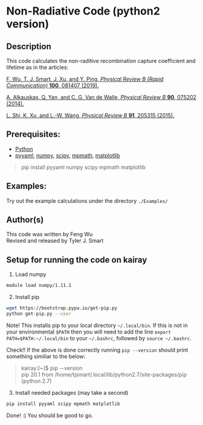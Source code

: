 Non-Radiative Code (python2 version)
===================================

Description
------------------------------------
This code calculates the non-raditive recombination capture coefficient and lifetime as in the articles:

[F. Wu, T. J. Smart, J. Xu, and Y. Ping, *Physical Review B (Rapid Communication)* **100**, 081407 (2019).](https://journals.aps.org/prb/abstract/10.1103/PhysRevB.100.081407 "Carrier recombination mechanism at defects in wide band gap two-dimensional materials from first principles")

[A. Alkauskas, Q. Yan, and C. G. Van de Walle, *Physical Review B* **90**, 075202 (2014).](https://journals.aps.org/prb/abstract/10.1103/PhysRevB.90.075202 "First-principles theory of nonradiative carrier capture via multiphonon emission")

[L. Shi, K. Xu, and L.-W. Wang, *Physical Review B* **91**, 205315 (2015).](https://journals.aps.org/prb/abstract/10.1103/PhysRevB.91.205315 "Comparative study of ab initio nonradiative recombination rate calculations under different formalisms")

Prerequisites:
------------------------------------
* [Python](https://www.python.org/downloads)
* [pyyaml](https://pypi.org/project/PyYAML/), [numpy](https://pypi.org/project/numpy/), [scipy](https://pypi.org/project/scipy/), [mpmath](https://pypi.org/project/mpmath/), [matplotlib](https://pypi.org/project/matplotlib/)
 > pip install pyyaml numpy scipy mpmath matplotlib

Examples:
------------------------------------
Try out the example calculations under the directory `./Examples/`


Author(s)
------------------------------------
This code was written by Feng Wu  
Revised and released by Tyler J. Smart


Setup for running the code on kairay
------------------------------------
1. Load numpy

```bash
module load numpy/1.11.1
```

2. Install pip

```bash
wget https://bootstrap.pypa.io/get-pip.py
python get-pip.py --user
```

Note! This installs pip to your local directory `~/.local/bin`. If this is not in your environmental `$PATH` then you will need to add the line `export PATH=$PATH:~/.local/bin` to your `~/.bashrc`, followed by `source ~/.bashrc`.

Check!! If the above is done correctly running `pip --version` should print something similiar to the below:
 > kairay:[~]$ pip --version  
 > pip 20.1 from /home/tjsmart/.local/lib/python2.7/site-packages/pip (python 2.7)

3. Install needed packages (may take a second)

```bash
pip install pyyaml scipy mpmath matplotlib
```

Done! :) You should be good to go.
